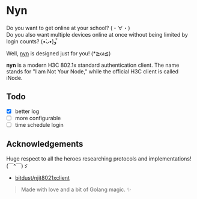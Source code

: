 # Nyn
Do you want to get online at your school? (・∀・)  
Do you also want multiple devices online at once without being limited by login counts? (•̀ᴗ•́)و ̑̑

Well, [nyn](https://github.com/diredocks/nyn) is designed just for you! (*≧ω≦)

**nyn** is a modern H3C 802.1x standard authentication client. The name stands for "I am Not Your Node," while the official H3C client is called iNode.

## Todo
- [x] better log
- [ ] more configurable
- [ ] time schedule login

## Acknowledgements
Huge respect to all the heroes researching protocols and implementations! (￣^￣)ゞ

- [bitdust/njit8021xclient](https://github.com/bitdust/njit8021xclient)

> Made with love and a bit of Golang magic. ✨
